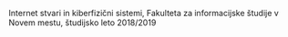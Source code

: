 Internet stvari in kiberfizični sistemi, Fakulteta za informacijske študije v Novem mestu, študijsko leto 2018/2019